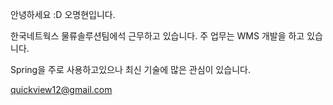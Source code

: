 안녕하세요 :D 오명현입니다.

한국네트웍스 물류솔루션팀에석 근무하고 있습니다.
주 업무는 WMS 개발을 하고 있습니다.

Spring을 주로 사용하고있으나 최신 기술에 많은 관심이 있습니다.

quickview12@gmail.com
